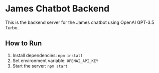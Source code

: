 # James Chatbot Backend

This is the backend server for the James chatbot using OpenAI GPT-3.5 Turbo.

## How to Run

1. Install dependencies: `npm install`
2. Set environment variable: `OPENAI_API_KEY`
3. Start the server: `npm start`